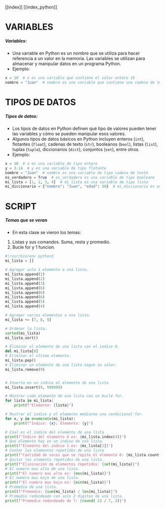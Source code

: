 [[index]]
[[index_python]]

# VARIABLES

##### Variables:
- Una variable en Python es un nombre que se utiliza para hacer referencia a un valor en la memoria. Las variables se utilizan para almacenar y manipular datos en un programa Python.
- Ejemplo:
```python
x = 10  # x es una variable que contiene el valor entero 10
nombre = "Juan"  # nombre es una variable que contiene una cadena de texto
```




# TIPOS DE DATOS
##### Tipos de datos:
- Los tipos de datos en Python definen qué tipo de valores pueden tener las variables y cómo se pueden manipular esos valores.
- Algunos tipos de datos básicos en Python incluyen enteros (`int`), flotantes (`float`), cadenas de texto (`str`), booleanos (`bool`), listas (`list`), tuplas (`tuple`), diccionarios (`dict`), conjuntos (`set`), entre otros.
- Ejemplo:
```python
x = 10  # x es una variable de tipo entero
y = 3.14  # y es una variable de tipo flotante
nombre = "Juan"  # nombre es una variable de tipo cadena de texto
es_verdadero = True  # es_verdadero es una variable de tipo booleano
mi_lista = [1, 2, 3, 4]  # mi_lista es una variable de tipo lista
mi_diccionario = {"nombre": "Juan", "edad": 30}  # mi_diccionario es una variable de tipo diccionario
```




# SCRIPT
##### Temas que se veran
- En esta clase se vieron los temas: 
1. Listas y sus comandos. Suma, resta y promedio.
2. Bucle for  y 1 funcion.

```python
#!/usr/bin/env python3 
mi_lista = []

# Agregar solo 1 elemento a una lista.
mi_lista.append(1)
mi_lista.append(2)
mi_lista.append(3)
mi_lista.append(6)
mi_lista.append(6)
mi_lista.append(6)
mi_lista.append(5)
mi_lista.append(4)

# Agregar varios elementos a una lista.
mi_lista += [7, 8, 9]

# Ordenar la lista.
sorted(mi_lista)
mi_lista.sort()

# Eliminar el elemento de una lista con el indice 0.
del mi_lista[0]
# Eliminar el ultimo elemento.
mi_lista.pop()
# Eliminar un elemento de una lista segun su valor.
mi_lista.remove(9)


# Inserta en un indice el elemento de una lista
mi_lista.insert(9, 999999)

# Mostrar cada elemento de una lista con un bucle for.
for lista in mi_lista:
    print(f"Elemento: {lista}")

# Mostrar el indice y el elemento mediante una condicional for.
for x, y in enumerate(mi_lista):
    print(f"Indice: {x}; Elemento: {y}")

# Cual es el indice del elemento de una lista
print(f"Indice del elemento 4 es: {mi_lista.index(4)}")
# Que elemento hay en un indice de una lista.
print(f"Elemento del indice 1 es: {mi_lista[1]}")
# Contar los elementos repetidos de una lista
print(f"Cantidad de veces que se repite el elemento 6: {mi_lista.count(6)}")
# Quitar los elemento repetidos de una lista.
print(f"Eliminacion de elementos repetidos: {set(mi_lista)}")
# El numero mas alto de una lista.
print(f"El numero mas alto es: {max(mi_lista)}")
# El numero mas bajo de una lista. 
print(f"El numero mas bajo es: {min(mi_lista)}")
# Promedio de una lista.
print(f"Promedio: {sum(mi_lista) / len(mi_lista)}")
# Promedio redondeado con solo 2 digitos de una lista.
print(f"Promedio redondeado de 7: {round( 22 / 7, 2)}")
```
